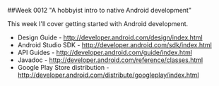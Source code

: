 ##Week 0012 "A hobbyist intro to native Android development"

This week I'll cover getting started with Android development.

* Design Guide - http://developer.android.com/design/index.html
* Android Studio SDK - http://developer.android.com/sdk/index.html
* API Guides - http://developer.android.com/guide/index.html
* Javadoc - http://developer.android.com/reference/classes.html
* Google Play Store distribution - http://developer.android.com/distribute/googleplay/index.html
